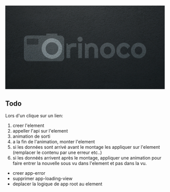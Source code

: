 ![Orinoco banner](/public/banner.jpg)

## Todo

Lors d'un clique sur un lien:

1. creer l'element
1. appeller l'api sur l'element
1. animation de sorti
1. a la fin de l'animation, monter l'element
1. si les données sont arrivé avant le montage les appliquer sur l'element (remplacer le contenu par une erreur etc..)
1. si les donnéés arrivent après le montage, appliquer une animation pour faire entrer la nouvelle sous vu dans l'element et pas dans la vu.

- creer app-error
- supprimer app-loading-view
- deplacer la logique de app root au element